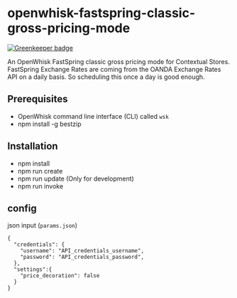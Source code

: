 # openwhisk-fastspring-classic-gross-pricing-mode
[![Greenkeeper badge](https://badges.greenkeeper.io/martinic/openwhisk-fastspring-classic-gross-pricing-mode.svg)](https://greenkeeper.io/)

An OpenWhisk FastSpring classic gross pricing mode for Contextual Stores. FastSpring Exchange Rates are coming from the OANDA Exchange Rates API on a daily basis. So scheduling this once a day is good enough.

## Prerequisites
- OpenWhisk command line interface (CLI) called `wsk`
- npm install -g bestzip

## Installation
- npm install
- npm run create
- npm run update (Only for development)
- npm run invoke

## config

json input (`params.json`)
```
{
  "credentials": {
    "username": "API_credentials_username",
    "password": "API_credentials_password",
  },
  "settings":{
    "price_decoration": false
  }
}
```
